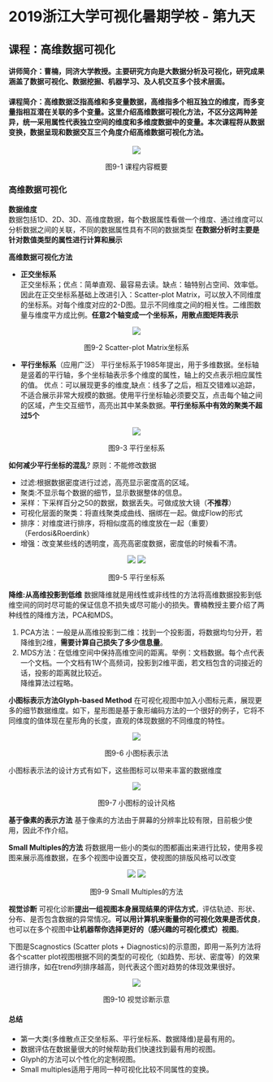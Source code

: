 # 2019浙江大学可视化暑期学校 - 第九天
## 课程：高维数据可视化
#### 讲师简介：曹楠，同济大学教授。主要研究方向是大数据分析及可视化，研究成果涵盖了数据可视化、数据挖掘、机器学习、及人机交互多个技术层面。
#### 课程简介：高维数据泛指高维和多变量数据，高维指多个相互独立的维度，而多变量指相互潜在关联的多个变量。这里介绍高维数据可视化方法，不区分这两种差异，统一采用属性代表独立空间的维度和多维度数据中的变量。本次课程将从数据变换，数据呈现和数据交互三个角度介绍高维数据可视化方法。

<center>
    <img src="https://github.com/caiyiqing/Summer-school-notes/blob/master/ninth_day_files/ninth_day_notes/9-1.jpg">
</center>
<p align=center size="16">图9-1 课程内容概要<p>
  
 ### 高维数据可视化
**数据维度**
<br>数据包括1D、2D、3D、高维度数据，每个数据属性看做一个维度、通过维度可以分析数据之间的关联，不同的数据属性具有不同的数据类型
**在数据分析时主要是针对数值类型的属性进行计算和展示**

**高维数据可视化方法**
* **正交坐标系**
<br>正交坐标系；优点：简单直观、最容易去读。缺点：轴特别占空间、效率低。
<br>因此在正交坐标系基础上改进引入：Scatter-plot Matrix，可以放入不同维度的坐标系。对每个维度对应的2-D图。显示不同维度之间的相关性。二维图数量与维度平方成比例。**任意2个轴变成一个坐标系，用散点图矩阵表示**
<center>
    <img src="https://github.com/caiyiqing/Summer-school-notes/blob/master/ninth_day_files/ninth_day_notes/9-2.jpg">
</center>
<p align=center size="16">图9-2 Scatter-plot Matrix坐标系<p>
  
 * **平行坐标系**（应用广泛）
平行坐标系于1985年提出，用于多维数据。坐标轴是竖着的平行轴，多个坐标轴表示多个维度的属性，轴上的交点表示相应属性的值。
优点：可以展现更多的维度,缺点：线多了之后，相互交错难以追踪，不适合展示非常大规模的数据。使用平行坐标轴必须要交互，点击每个轴之间的区域，产生交互细节，高亮出其中某条数据。**平行坐标系中有效的聚类不超过5个**
<center>
    <img src="https://github.com/caiyiqing/Summer-school-notes/blob/master/ninth_day_files/ninth_day_notes/9-3.jpg">
</center>
<p align=center size="16">图9-3 平行坐标系<p>

**如何减少平行坐标的混乱**?
原则：不能修改数据
* 过滤:根据数据密度进行过滤，高亮显示密度高的区域。
* 聚类:不显示每个数据的细节，显示数据整体的信息。
* 采样：下采样百分之50的数据，数据丢失。可做成放大镜（**不推荐**）
* 可视化层面的聚类：将直线聚类成曲线、捆绑在一起。做成Flow的形式
* 排序：对维度进行排序，将相似度高的维度放在一起（重要）（Ferdosi&Roerdink）
* 增强：改变某些线的透明度，高亮高密度数据，密度低的时候看不清。
<center>
    <img src="https://github.com/caiyiqing/Summer-school-notes/blob/master/ninth_day_files/ninth_day_notes/9-4.jpg">
    <img src="https://github.com/caiyiqing/Summer-school-notes/blob/master/ninth_day_files/ninth_day_notes/9-5.jpg">
</center>
<p align=center size="16">图9-5 平行坐标系<p>

**降维:从高维投影到低维** 
数据降维就是用线性或非线性的方法将高维数据投影到低维空间的同时尽可能的保证信息不损失或尽可能小的损失。曹楠教授主要介绍了两种线性的降维方法，PCA和MDS。
1. PCA方法：一般是从高维投影到二维：找到一个投影面，将数据均匀分开，若降维到2维，**需要计算自己损失了多少信息量**。
2. MDS方法：在低维空间中保持高维空间的距离。举例：文档数据。每个点代表一个文档。一个文档有1W个高频词，投影到2维平面，若文档包含的词接近的话，投影的距离就比较近。
<br>降维算法过程略。

**小图标表示方法Glyph-based Method**
在可视化视图中加入小图标元素，展现更多的细节数据维度。如下，星形图是基于象形编码方法的一个很好的例子，它将不同维度的值体现在星形角的长度，直观的体现数据的不同维度的特性。
<center>
    <img src="https://github.com/caiyiqing/Summer-school-notes/blob/master/ninth_day_files/ninth_day_notes/9-6.jpg">
</center>
<p align=center size="16">图9-6 小图标表示法<p>
小图标表示法的设计方式有如下，这些图标可以带来丰富的数据维度
<center>
    <img src="https://github.com/caiyiqing/Summer-school-notes/blob/master/ninth_day_files/ninth_day_notes/9-7.jpg">
</center>
<p align=center size="16">图9-7 小图标的设计风格<p>

**基于像素的表示方法**
基于像素的方法由于屏幕的分辨率比较有限，目前极少使用，因此不作介绍。


**Small Multiples的方法**
将数据用一些小的类似的图都画出来进行比较，使用多视图来展示高维数据，在多个视图中设置交互，使视图的排版风格可以改变
<center>
    <img src="https://github.com/caiyiqing/Summer-school-notes/blob/master/ninth_day_files/ninth_day_notes/9-8.jpg">
    <img src="https://github.com/caiyiqing/Summer-school-notes/blob/master/ninth_day_files/ninth_day_notes/9-9.jpg">
</center>
<p align=center size="16">图9-9 Small Multiples的方法<p>

**视觉诊断**
可视化诊断**提出一组视图本身展现结果的评估方式**，评估轨迹、形状、分布、是否包含数据的异常情况。**可以用计算机来衡量你的可视化效果是否优良**，也可以在多个视图中**让机器帮你选择更好的（感兴趣的可视化模式）视图**。

下图是Scagnostics (Scatter plots + Diagnostics)的示意图，即用一系列方法将各个scatter plot视图根据不同的类型的可视化（如趋势、形状、密度等）的效果进行排序，如在trend列排序越高，则代表这个图对趋势的体现效果很好。
<center>
    <img src="https://github.com/caiyiqing/Summer-school-notes/blob/master/ninth_day_files/ninth_day_notes/9-10.jpg">
</center>
<p align=center size="16">图9-10 视觉诊断示意<p>

#### 总结
* 第一大类(多维散点正交坐标系、平行坐标系、数据降维)是最有用的。
* 数据评估在数据量很大的时候帮助我们快速找到最有用的视图。
* Glyph的方法可以个性化的定制视图。
* Small multiples适用于用同一种可视化比较不同属性的变换。




